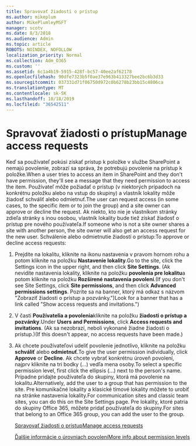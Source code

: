 ```yaml
---
title: Spravovať žiadosti o prístup
ms.author: mikeplum
author: MikePlumleyMSFT
manager: scotv
ms.date: 8/3/2018
ms.audience: Admin
ms.topic: article
ROBOTS: NOINDEX, NOFOLLOW
localization_priority: Normal
ms.collection: Adm_O365
ms.custom: ''
ms.assetid: 6c1a4b19-5915-428f-bc57-40ee2af62178
ms.openlocfilehash: 90dfe7323b5f0ae37e963b413327bee2bc6b3d33
ms.sourcegitcommit: 037331d71f06750d972c0b6278b23bb15c4806ca
ms.translationtype: MT
ms.contentlocale: sk-SK
ms.lasthandoff: 10/18/2019
ms.locfileid: "36542511"
---
```

# <a name="manage-access-requests"></a><span data-ttu-id="0a534-102">Spravovať žiadosti o prístup</span><span class="sxs-lookup"><span data-stu-id="0a534-102">Manage access requests</span></span>

<span data-ttu-id="0a534-103">Keď sa používateľ pokúsi získať prístup k položke v službe SharePoint a nemajú povolenie, zobrazí sa správa, že potrebujú povolenie na prístup k položke.</span><span class="sxs-lookup"><span data-stu-id="0a534-103">When a user tries to access an item in SharePoint and they don't have permission, they'll see a message that they need permission to access the item.</span></span> <span data-ttu-id="0a534-104">Používateľ môže požiadať o prístup (v niektorých prípadoch na konkrétnu položku alebo na vstup do skupiny) a vlastník lokality môže žiadosť schváliť alebo odmietnuť.</span><span class="sxs-lookup"><span data-stu-id="0a534-104">The user can request access (in some cases, to the specific item or to join the group) and a site owner can approve or decline the request.</span></span> <span data-ttu-id="0a534-105">Ak niekto, kto nie je vlastníkom stránky zdieľa stránky s inou osobou, vlastník lokality bude tiež získať žiadosť o prístup pre nového používateľa.</span><span class="sxs-lookup"><span data-stu-id="0a534-105">If someone who is not a site owner shares a site with another person, the site owner will also get an access request for the new user.</span></span> <span data-ttu-id="0a534-106">Schválenie alebo odmietnutie žiadostí o prístup:</span><span class="sxs-lookup"><span data-stu-id="0a534-106">To approve or decline access requests:</span></span>
  
1. <span data-ttu-id="0a534-107">Prejdite na lokalitu, kliknite na ikonu nastavenia v pravom hornom rohu a potom kliknite na položku **Nastavenie lokality**.</span><span class="sxs-lookup"><span data-stu-id="0a534-107">Go to the site, click the Settings icon in the upper right, and then click **Site Settings**.</span></span> <span data-ttu-id="0a534-108">(Ak nevidíte nastavenia lokality, kliknite na položku **povolenia pre lokalitu**a potom kliknite na položku **Rozšírené nastavenia povolení**.</span><span class="sxs-lookup"><span data-stu-id="0a534-108">(If you don't see Site Settings, click **Site permissions**, and then click **Advanced permissions settings**.</span></span> <span data-ttu-id="0a534-109">Pozrite sa na banner, ktorý má odkaz s názvom "Zobraziť žiadosti o prístup a pozvánky.")</span><span class="sxs-lookup"><span data-stu-id="0a534-109">Look for a banner that has a link called "Show access requests and invitations.")</span></span>
    
2. <span data-ttu-id="0a534-110">V časti **Používatelia a povolenia**kliknite na položku **žiadosti o prístup a pozvánky**.</span><span class="sxs-lookup"><span data-stu-id="0a534-110">Under **Users and Permissions**, click **Access requests and invitations**.</span></span> <span data-ttu-id="0a534-111">(Ak sa nezobrazí, neboli vykonané žiadne žiadosti o prístup.)</span><span class="sxs-lookup"><span data-stu-id="0a534-111">(If this doesn't appear, no access requests have been made.)</span></span>
    
3. <span data-ttu-id="0a534-112">Ak chcete používateľovi udeliť povolenie jednotlivo, kliknite na položku **schváliť** alebo **odmietnuť**.</span><span class="sxs-lookup"><span data-stu-id="0a534-112">To give the user permission individually, click **Approve** or **Decline**.</span></span> <span data-ttu-id="0a534-113">Ak chcete vybrať konkrétnu úroveň povolení, najprv kliknite na tri bodky (...) vedľa mena osoby.</span><span class="sxs-lookup"><span data-stu-id="0a534-113">To select a specific permission level, first click the ellipsis (...) next to the person's name.</span></span> <span data-ttu-id="0a534-114">Prípadne pridajte používateľa do skupiny, ktorá má povolenie na lokalitu.</span><span class="sxs-lookup"><span data-stu-id="0a534-114">Alternatively, add the user to a group that has permission to the site.</span></span> <span data-ttu-id="0a534-115">Pre komunikačné lokality a klasické tímové lokality môžete to urobiť na stránke nastavenia lokality.</span><span class="sxs-lookup"><span data-stu-id="0a534-115">For communication sites and classic team sites, you can do this on the Site Settings page.</span></span> <span data-ttu-id="0a534-116">Pre lokality, ktoré patria do skupiny Office 365, môžete pridať používateľa do skupiny.</span><span class="sxs-lookup"><span data-stu-id="0a534-116">For sites that belong to an Office 365 group, you can add the user to the group.</span></span>
    
    [<span data-ttu-id="0a534-117">Spravovať žiadosti o prístup</span><span class="sxs-lookup"><span data-stu-id="0a534-117">Manage access requests </span></span>](https://go.microsoft.com/fwlink/?linkid=2008747)
    
    [<span data-ttu-id="0a534-118">Ďalšie informácie o úrovniach povolení</span><span class="sxs-lookup"><span data-stu-id="0a534-118">More info about permission levels</span></span>](https://go.microsoft.com/fwlink/?linkid=867071)
    

